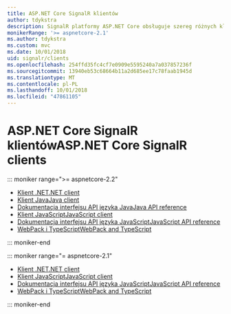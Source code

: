 ```yaml
---
title: ASP.NET Core SignalR klientów
author: tdykstra
description: SignalR platformy ASP.NET Core obsługuje szereg różnych klientów.
monikerRange: '>= aspnetcore-2.1'
ms.author: tdykstra
ms.custom: mvc
ms.date: 10/01/2018
uid: signalr/clients
ms.openlocfilehash: 254ffd35fc4cf7e0909e5595240a7a037857236f
ms.sourcegitcommit: 13940eb53c68664b11a2d685ee17c78faab1945d
ms.translationtype: MT
ms.contentlocale: pl-PL
ms.lasthandoff: 10/01/2018
ms.locfileid: "47861105"
---
```

# <a name="aspnet-core-signalr-clients"></a><span data-ttu-id="8411c-103">ASP.NET Core SignalR klientów</span><span class="sxs-lookup"><span data-stu-id="8411c-103">ASP.NET Core SignalR clients</span></span>

::: moniker range=">= aspnetcore-2.2"

* [<span data-ttu-id="8411c-104">Klient .NET</span><span class="sxs-lookup"><span data-stu-id="8411c-104">.NET client</span></span>](xref:signalr/dotnet-client)
* [<span data-ttu-id="8411c-105">Klient Java</span><span class="sxs-lookup"><span data-stu-id="8411c-105">Java client</span></span>](xref:signalr/java-client)
* [<span data-ttu-id="8411c-106">Dokumentacja interfejsu API języka Java</span><span class="sxs-lookup"><span data-stu-id="8411c-106">Java API reference</span></span>](/java/api/com.microsoft.aspnet.signalr?view=aspnet-signalr-java)
* [<span data-ttu-id="8411c-107">Klient JavaScript</span><span class="sxs-lookup"><span data-stu-id="8411c-107">JavaScript client</span></span>](xref:signalr/javascript-client)
* [<span data-ttu-id="8411c-108">Dokumentacja interfejsu API języka JavaScript</span><span class="sxs-lookup"><span data-stu-id="8411c-108">JavaScript API reference</span></span>](/javascript/api/?view=signalr-js-latest)
* [<span data-ttu-id="8411c-109">WebPack i TypeScript</span><span class="sxs-lookup"><span data-stu-id="8411c-109">WebPack and TypeScript</span></span>](xref:tutorials/signalr-typescript-webpack)

::: moniker-end

::: moniker range="= aspnetcore-2.1"

* [<span data-ttu-id="8411c-110">Klient .NET</span><span class="sxs-lookup"><span data-stu-id="8411c-110">.NET client</span></span>](xref:signalr/dotnet-client)
* [<span data-ttu-id="8411c-111">Klient JavaScript</span><span class="sxs-lookup"><span data-stu-id="8411c-111">JavaScript client</span></span>](xref:signalr/javascript-client)
* [<span data-ttu-id="8411c-112">Dokumentacja interfejsu API języka JavaScript</span><span class="sxs-lookup"><span data-stu-id="8411c-112">JavaScript API reference</span></span>](/javascript/api/?view=signalr-js-latest)
* [<span data-ttu-id="8411c-113">WebPack i TypeScript</span><span class="sxs-lookup"><span data-stu-id="8411c-113">WebPack and TypeScript</span></span>](xref:tutorials/signalr-typescript-webpack)

::: moniker-end

